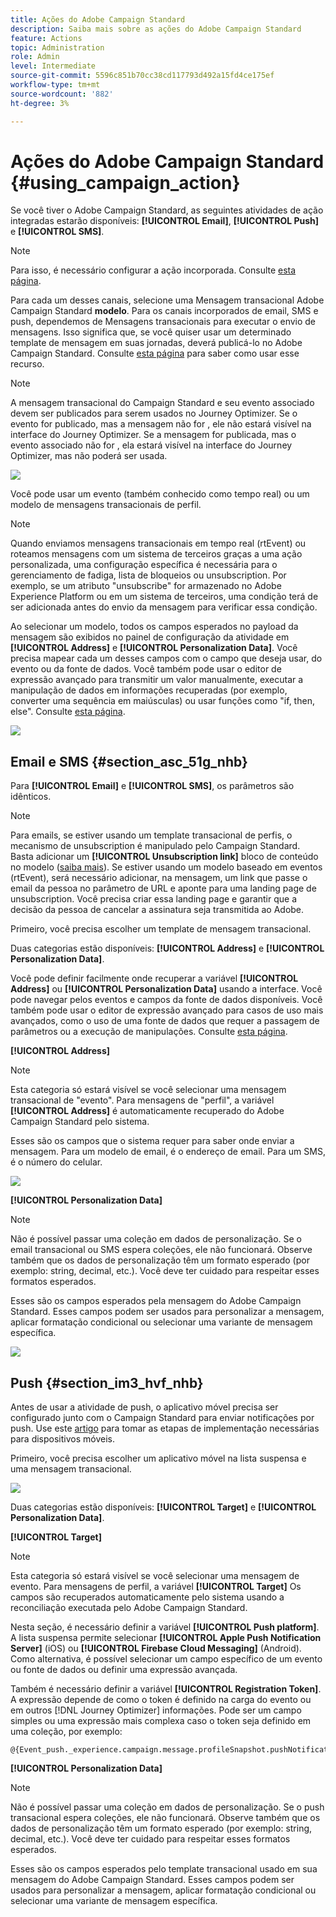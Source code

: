 ```yaml
---
title: Ações do Adobe Campaign Standard
description: Saiba mais sobre as ações do Adobe Campaign Standard
feature: Actions
topic: Administration
role: Admin
level: Intermediate
source-git-commit: 5596c851b70cc38cd117793d492a15fd4ce175ef
workflow-type: tm+mt
source-wordcount: '882'
ht-degree: 3%

---
```


# Ações do Adobe Campaign Standard {#using_campaign_action}

Se você tiver o Adobe Campaign Standard, as seguintes atividades de ação integradas estarão disponíveis: **[!UICONTROL Email]**, **[!UICONTROL Push]** e **[!UICONTROL SMS]**.

>[!NOTE]
>
>Para isso, é necessário configurar a ação incorporada. Consulte [esta página](../action/acs-action.md).

Para cada um desses canais, selecione uma Mensagem transacional Adobe Campaign Standard **modelo**. Para os canais incorporados de email, SMS e push, dependemos de Mensagens transacionais para executar o envio de mensagens. Isso significa que, se você quiser usar um determinado template de mensagem em suas jornadas, deverá publicá-lo no Adobe Campaign Standard. Consulte [esta página](https://experienceleague.adobe.com/docs/campaign-standard/using/communication-channels/transactional-messaging/getting-started-with-transactional-msg.html?lang=pt-BR) para saber como usar esse recurso.

>[!NOTE]
>
>A mensagem transacional do Campaign Standard e seu evento associado devem ser publicados para serem usados no Journey Optimizer. Se o evento for publicado, mas a mensagem não for , ele não estará visível na interface do Journey Optimizer. Se a mensagem for publicada, mas o evento associado não for , ela estará visível na interface do Journey Optimizer, mas não poderá ser usada.

![](assets/journey59.png)

Você pode usar um evento (também conhecido como tempo real) ou um modelo de mensagens transacionais de perfil.

>[!NOTE]
>
>Quando enviamos mensagens transacionais em tempo real (rtEvent) ou roteamos mensagens com um sistema de terceiros graças a uma ação personalizada, uma configuração específica é necessária para o gerenciamento de fadiga, lista de bloqueios ou unsubscription. Por exemplo, se um atributo &quot;unsubscribe&quot; for armazenado no Adobe Experience Platform ou em um sistema de terceiros, uma condição terá de ser adicionada antes do envio da mensagem para verificar essa condição.

Ao selecionar um modelo, todos os campos esperados no payload da mensagem são exibidos no painel de configuração da atividade em **[!UICONTROL Address]** e **[!UICONTROL Personalization Data]**. Você precisa mapear cada um desses campos com o campo que deseja usar, do evento ou da fonte de dados. Você também pode usar o editor de expressão avançado para transmitir um valor manualmente, executar a manipulação de dados em informações recuperadas (por exemplo, converter uma sequência em maiúsculas) ou usar funções como &quot;if, then, else&quot;. Consulte [esta página](expression/expressionadvanced.md).

![](assets/journey60.png)

## Email e SMS {#section_asc_51g_nhb}

Para **[!UICONTROL Email]** e **[!UICONTROL SMS]**, os parâmetros são idênticos.

>[!NOTE]
>
>Para emails, se estiver usando um template transacional de perfis, o mecanismo de unsubscription é manipulado pelo Campaign Standard. Basta adicionar um **[!UICONTROL Unsubscription link]** bloco de conteúdo no modelo ([saiba mais](https://experienceleague.adobe.com/docs/campaign-standard/using/communication-channels/transactional-messaging/getting-started-with-transactional-msg.html)). Se estiver usando um modelo baseado em eventos (rtEvent), será necessário adicionar, na mensagem, um link que passe o email da pessoa no parâmetro de URL e aponte para uma landing page de unsubscription. Você precisa criar essa landing page e garantir que a decisão da pessoa de cancelar a assinatura seja transmitida ao Adobe.

Primeiro, você precisa escolher um template de mensagem transacional.

Duas categorias estão disponíveis: **[!UICONTROL Address]** e **[!UICONTROL Personalization Data]**.

Você pode definir facilmente onde recuperar a variável **[!UICONTROL Address]** ou **[!UICONTROL Personalization Data]** usando a interface. Você pode navegar pelos eventos e campos da fonte de dados disponíveis. Você também pode usar o editor de expressão avançado para casos de uso mais avançados, como o uso de uma fonte de dados que requer a passagem de parâmetros ou a execução de manipulações. Consulte [esta página](expression/expressionadvanced.md).

**[!UICONTROL Address]**

>[!NOTE]
>
>Esta categoria só estará visível se você selecionar uma mensagem transacional de &quot;evento&quot;. Para mensagens de &quot;perfil&quot;, a variável **[!UICONTROL Address]** é automaticamente recuperado do Adobe Campaign Standard pelo sistema.

Esses são os campos que o sistema requer para saber onde enviar a mensagem. Para um modelo de email, é o endereço de email. Para um SMS, é o número do celular.

![](assets/journey61.png)

**[!UICONTROL Personalization Data]**

>[!NOTE]
>
>Não é possível passar uma coleção em dados de personalização. Se o email transacional ou SMS espera coleções, ele não funcionará. Observe também que os dados de personalização têm um formato esperado (por exemplo: string, decimal, etc.). Você deve ter cuidado para respeitar esses formatos esperados.

Esses são os campos esperados pela mensagem do Adobe Campaign Standard. Esses campos podem ser usados para personalizar a mensagem, aplicar formatação condicional ou selecionar uma variante de mensagem específica.

![](assets/journey62.png)

## Push {#section_im3_hvf_nhb}

Antes de usar a atividade de push, o aplicativo móvel precisa ser configurado junto com o Campaign Standard para enviar notificações por push. Use este [artigo](https://helpx.adobe.com/br/campaign/kb/integrate-mobile-sdk.html) para tomar as etapas de implementação necessárias para dispositivos móveis.

Primeiro, você precisa escolher um aplicativo móvel na lista suspensa e uma mensagem transacional.

![](assets/journey62bis.png)

Duas categorias estão disponíveis: **[!UICONTROL Target]** e **[!UICONTROL Personalization Data]**.

**[!UICONTROL Target]**

>[!NOTE]
>
>Esta categoria só estará visível se você selecionar uma mensagem de evento. Para mensagens de perfil, a variável **[!UICONTROL Target]** Os campos são recuperados automaticamente pelo sistema usando a reconciliação executada pelo Adobe Campaign Standard.

Nesta seção, é necessário definir a variável **[!UICONTROL Push platform]**. A lista suspensa permite selecionar **[!UICONTROL Apple Push Notification Server]** (iOS) ou **[!UICONTROL Firebase Cloud Messaging]** (Android). Como alternativa, é possível selecionar um campo específico de um evento ou fonte de dados ou definir uma expressão avançada.

Também é necessário definir a variável **[!UICONTROL Registration Token]**. A expressão depende de como o token é definido na carga do evento ou em outros [!DNL Journey Optimizer] informações. Pode ser um campo simples ou uma expressão mais complexa caso o token seja definido em uma coleção, por exemplo:

```
@{Event_push._experience.campaign.message.profileSnapshot.pushNotificationTokens.first().token}
```

**[!UICONTROL Personalization Data]**

>[!NOTE]
>
>Não é possível passar uma coleção em dados de personalização. Se o push transacional espera coleções, ele não funcionará. Observe também que os dados de personalização têm um formato esperado (por exemplo: string, decimal, etc.). Você deve ter cuidado para respeitar esses formatos esperados.

Esses são os campos esperados pelo template transacional usado em sua mensagem do Adobe Campaign Standard. Esses campos podem ser usados para personalizar a mensagem, aplicar formatação condicional ou selecionar uma variante de mensagem específica.
